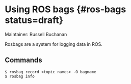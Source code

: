 # Using ROS bags {#ros-bags status=draft}

Maintainer: Russell Buchanan


Rosbags are a system for logging data in ROS.

## Commands

    $ rosbag record <topic names> -O bagname
    $ rosbag info